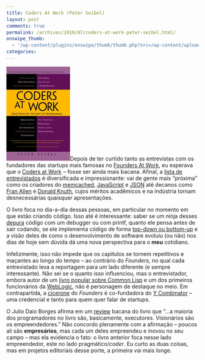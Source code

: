 ```yaml
---
title: Coders At Work (Peter Seibel)
layout: post
comments: true
permalink: /archives/2010/07/coders-at-work-peter-seibel.html/
onswipe_thumb:
  - '/wp-content/plugins/onswipe/thumb/thumb.php?src=/wp-content/uploads/2010/07/coders-at-work.jpg&amp;w=600&amp;h=800&amp;zc=1&amp;q=75&amp;f=0'
categories:
---
```

[<img class="alignright margin-left:6px; margin-bottom:4px; size-full wp-image-4290" title="coders-at-work" src="/wp-content/uploads/2010/07/coders-at-work.jpg" alt="Coders At Work, Peter Seibel" width="167" height="246" />][1]Depois de ter curtido tanto as entrevistas com os fundadores das startups mais famosas no [Founders At Work][2], eu esperava que o [Coders at Work][1]<img style="border: none !important; margin: 0px !important;" src="http://www.assoc-amazon.com/e/ir?t=blogdochester-20&l=as2&o=1&a=1430219483" border="0" alt="" width="1" height="1" /> &#8211; fosse ser ainda mais bacana. Afinal, a [lista de entrevistados][3] é diversificada e impressionante: vai de gente mais &#8220;próxima&#8221; como os criadores do [memcached][4], [JavaScript][5] e [JSON][6] até decanos como [Fran Allen][7] e [Donald Knuth][8], cujos méritos acadêmicos e na indústria tornam desnecessárias quaisquer apresentações.

O livro foca no dia-a-dia dessas pessoas, em particular no momento em que estão criando código. Isso até é interessante: saber se um ninja desses [depura][9] código com um debugger ou com printf, quanto ele pensa antes de sair codando, se ele implementa código de forma [top-down ou bottom-up][10] e a visão deles de como o desenvolvimento de software evoluiu (ou não) nos dias de hoje sem dúvida dá uma nova perspectiva para o **meu** cotidiano.

Infelizmente, isso não impede que os capítulos se tornem repetitivos e maçantes ao longo do tempo &#8211; ao contrário do *Founders,* no qual cada entrevistado leva a reportagem para um lado diferente (e sempre interessante). Não sei se o quanto isso influenciou, mas o entrevistador, embora autor de um [livro popular sobre Common Lisp][11] e um dos primeiros funcionários da [WebLogic][12], não é personagem de destaque no meio. Em contrapartida, a [cicerone][13] do *Founders* é co-fundadora do [Y Combinator][14] &#8211; uma credencial e tanto para quem quer falar de startups.

O Julio Daio Borges afirma em um [review][15] bacana do livro que &#8220;&#8230;a maioria dos programadores no livro são, basicamente, executores. Visionários são os empreendedores.&#8221; Não concordo plenamente com a afirmação &#8211; poucos ali são **empresários**, mas cada um deles empreendeu e inovou no seu campo &#8211; mas ela evidencia o fato: o livro anterior foca nesse lado empreendedor, este no lado pragmático/*coder*. Eu curto as duas coisas, mas em projetos editoriais desse porte, a primeira vai mais longe.

 [1]: http://www.amazon.com/gp/product/1430219483?ie=UTF8&tag=blogdochester-20&linkCode=as2&camp=1789&creative=9325&creativeASIN=1430219483
 [2]: /archives/2008/09/the_starfish_and_the_spider_founders_at_work.html
 [3]: http://www.codersatwork.com/
 [4]: http://en.wikipedia.org/wiki/Brad_Fitzpatrick
 [5]: http://en.wikipedia.org/wiki/Brendan_Eich
 [6]: http://en.wikipedia.org/wiki/Douglas_Crockford
 [7]: http://en.wikipedia.org/wiki/Frances_E._Allen
 [8]: http://en.wikipedia.org/wiki/Donald_knuth
 [9]: http://oopweb.com/CPP/Documents/DebugCPP/Volume/techniques.html
 [10]: http://en.wikipedia.org/wiki/Top-down_and_bottom-up_design
 [11]: http://www.gigamonkeys.com/book/
 [12]: http://en.wikipedia.org/wiki/WebLogic_%28company%29
 [13]: http://en.wikipedia.org/wiki/Jessica_Livingston
 [14]: http://www.ycombinator.com/
 [15]: http://www.digestivocultural.com/arquivo/nota.asp?codigo=1713&titulo=Coders_at_Work,_de_Peter_Seibel

